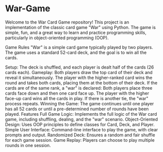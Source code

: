 # War-Game
Welcome to the War Card Game repository! This project is an implementation of the classic card game "War" using Python. The game is simple, fun, and a great way to learn and practice programming skills, particularly in object-oriented programming (OOP).

Game Rules
"War" is a simple card game typically played by two players. The game uses a standard 52-card deck, and the goal is to win all the cards.

Setup: The deck is shuffled, and each player is dealt half of the cards (26 cards each).
Gameplay:
Both players draw the top card of their deck and reveal it simultaneously.
The player with the higher-ranked card wins the round and takes both cards, placing them at the bottom of their deck.
If the cards are of the same rank, a "war" is declared:
Both players place three cards face down and then one card face up.
The player with the higher face-up card wins all the cards in play.
If there is another tie, the "war" process repeats.
Winning the Game: The game continues until one player has all 52 cards or until a pre-determined number of rounds have been played.
Features
Full Game Logic: Implements the full logic of the War card game, including shuffling, dealing, and the "war" scenario.
Object-Oriented Design: Uses OOP principles to define classes for Card, Deck, and Player.
Simple User Interface: Command-line interface to play the game, with clear prompts and output.
Randomized Deck: Ensures a random and fair shuffle for each game session.
Game Replay: Players can choose to play multiple rounds in one session.
